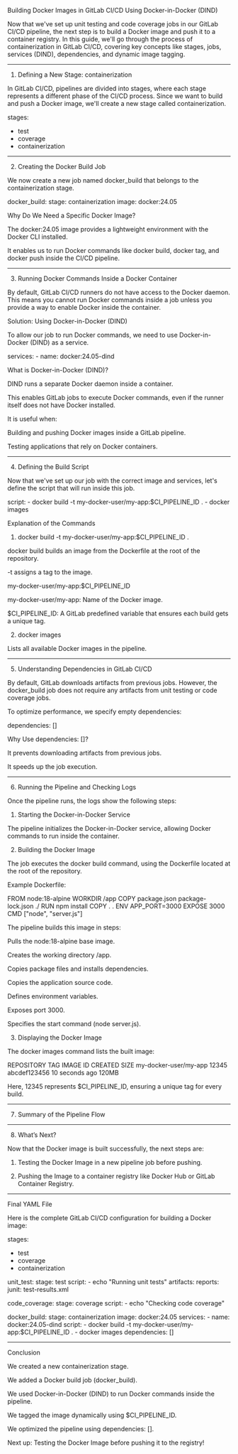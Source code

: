 Building Docker Images in GitLab CI/CD Using Docker-in-Docker (DIND)

Now that we've set up unit testing and code coverage jobs in our GitLab CI/CD pipeline, the next step is to build a Docker image and push it to a container registry. In this guide, we'll go through the process of containerization in GitLab CI/CD, covering key concepts like stages, jobs, services (DIND), dependencies, and dynamic image tagging.


---

1. Defining a New Stage: containerization

In GitLab CI/CD, pipelines are divided into stages, where each stage represents a different phase of the CI/CD process. Since we want to build and push a Docker image, we'll create a new stage called containerization.

stages:
  - test
  - coverage
  - containerization


---

2. Creating the Docker Build Job

We now create a new job named docker_build that belongs to the containerization stage.

docker_build:
  stage: containerization
  image: docker:24.05

Why Do We Need a Specific Docker Image?

The docker:24.05 image provides a lightweight environment with the Docker CLI installed.

It enables us to run Docker commands like docker build, docker tag, and docker push inside the CI/CD pipeline.



---

3. Running Docker Commands Inside a Docker Container

By default, GitLab CI/CD runners do not have access to the Docker daemon. This means you cannot run Docker commands inside a job unless you provide a way to enable Docker inside the container.

Solution: Using Docker-in-Docker (DIND)

To allow our job to run Docker commands, we need to use Docker-in-Docker (DIND) as a service.

services:
    - name: docker:24.05-dind

What is Docker-in-Docker (DIND)?

DIND runs a separate Docker daemon inside a container.

This enables GitLab jobs to execute Docker commands, even if the runner itself does not have Docker installed.

It is useful when:

Building and pushing Docker images inside a GitLab pipeline.

Testing applications that rely on Docker containers.




---

4. Defining the Build Script

Now that we've set up our job with the correct image and services, let's define the script that will run inside this job.

script:
    - docker build -t my-docker-user/my-app:$CI_PIPELINE_ID .
    - docker images

Explanation of the Commands

1. docker build -t my-docker-user/my-app:$CI_PIPELINE_ID .

docker build builds an image from the Dockerfile at the root of the repository.

-t assigns a tag to the image.

my-docker-user/my-app:$CI_PIPELINE_ID

my-docker-user/my-app: Name of the Docker image.

$CI_PIPELINE_ID: A GitLab predefined variable that ensures each build gets a unique tag.




2. docker images

Lists all available Docker images in the pipeline.





---

5. Understanding Dependencies in GitLab CI/CD

By default, GitLab downloads artifacts from previous jobs. However, the docker_build job does not require any artifacts from unit testing or code coverage jobs.

To optimize performance, we specify empty dependencies:

dependencies: []

Why Use dependencies: []?

It prevents downloading artifacts from previous jobs.

It speeds up the job execution.



---

6. Running the Pipeline and Checking Logs

Once the pipeline runs, the logs show the following steps:

1. Starting the Docker-in-Docker Service

The pipeline initializes the Docker-in-Docker service, allowing Docker commands to run inside the container.



2. Building the Docker Image

The job executes the docker build command, using the Dockerfile located at the root of the repository.

Example Dockerfile:


FROM node:18-alpine
WORKDIR /app
COPY package.json package-lock.json ./
RUN npm install
COPY . .
ENV APP_PORT=3000
EXPOSE 3000
CMD ["node", "server.js"]

The pipeline builds this image in steps:

Pulls the node:18-alpine base image.

Creates the working directory /app.

Copies package files and installs dependencies.

Copies the application source code.

Defines environment variables.

Exposes port 3000.

Specifies the start command (node server.js).




3. Displaying the Docker Image

The docker images command lists the built image:


REPOSITORY             TAG         IMAGE ID       CREATED         SIZE
my-docker-user/my-app  12345       abcdef123456   10 seconds ago  120MB

Here, 12345 represents $CI_PIPELINE_ID, ensuring a unique tag for every build.





---

7. Summary of the Pipeline Flow


---

8. What’s Next?

Now that the Docker image is built successfully, the next steps are:

1. Testing the Docker Image in a new pipeline job before pushing.


2. Pushing the Image to a container registry like Docker Hub or GitLab Container Registry.




---

Final YAML File

Here is the complete GitLab CI/CD configuration for building a Docker image:

stages:
  - test
  - coverage
  - containerization

unit_test:
  stage: test
  script:
    - echo "Running unit tests"
  artifacts:
    reports:
      junit: test-results.xml

code_coverage:
  stage: coverage
  script:
    - echo "Checking code coverage"

docker_build:
  stage: containerization
  image: docker:24.05
  services:
    - name: docker:24.05-dind
  script:
    - docker build -t my-docker-user/my-app:$CI_PIPELINE_ID .
    - docker images
  dependencies: []


---

Conclusion

We created a new containerization stage.

We added a Docker build job (docker_build).

We used Docker-in-Docker (DIND) to run Docker commands inside the pipeline.

We tagged the image dynamically using $CI_PIPELINE_ID.

We optimized the pipeline using dependencies: [].


Next up: Testing the Docker Image before pushing it to the registry!

